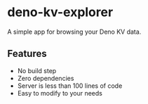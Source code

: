 # deno-kv-explorer
A simple app for browsing your Deno KV data.

## Features
* No build step
* Zero dependencies
* Server is less than 100 lines of code
* Easy to modify to your needs